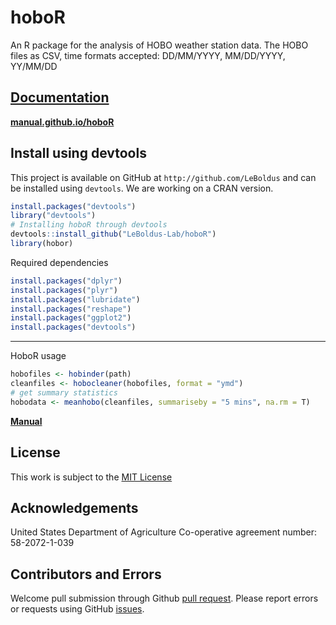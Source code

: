 # hoboR
An R package for the analysis of  HOBO weather station data.
The HOBO files as CSV, time formats accepted: DD/MM/YYYY, MM/DD/YYYY, YY/MM/DD

## [Documentation](https://leboldus-lab.github.io/hoboR/)

[**manual.github.io/hoboR**](https://leboldus-lab.github.io/hoboR/)

## Install using devtools

This project is available on GitHub at `http://github.com/LeBoldus` and can be installed using `devtools`. We are working on a CRAN version.

```R
install.packages("devtools")
library("devtools")
# Installing hoboR through devtools
devtools::install_github("LeBoldus-Lab/hoboR")
library(hobor)
```

Required dependencies
```r
install.packages("dplyr")
install.packages("plyr")
install.packages("lubridate")
install.packages("reshape")
install.packages("ggplot2")
install.packages("devtools")
```

------ 
HoboR usage

```R
hobofiles <- hobinder(path)
cleanfiles <- hobocleaner(hobofiles, format = "ymd")
# get summary statistics
hobodata <- meanhobo(cleanfiles, summariseby = "5 mins", na.rm = T)
```
[**Manual**](https://leboldus-lab.github.io/hoboR/)


## License

This work is subject to the [MIT License](https://github.com/LeBoldus-Lab/hoboR/blob/main/LICENSE.md)

## Acknowledgements

United States Department of Agriculture Co-operative agreement number: 58-2072-1-039

## Contributors and Errors

Welcome pull submission through Github [pull request](https://help.github.com/articles/using-pull-requests/).
Please report errors or requests using GitHub [issues](https://github.com/LeBoldus_Lab/hoboR/issues).
